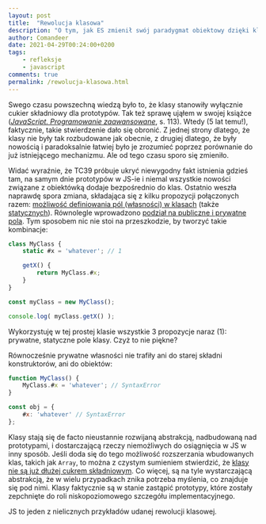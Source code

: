 ```yaml
---
layout: post
title:  "Rewolucja klasowa"
description: "O tym, jak ES zmienił swój paradygmat obiektowy dzięki klasom."
author: Comandeer
date: 2021-04-29T00:24:00+0200
tags:
    - refleksje
    - javascript
comments: true
permalink: /rewolucja-klasowa.html
---
```


Swego czasu powszechną wiedzą było to, że klasy stanowiły wyłącznie cukier składniowy dla prototypów. Tak też sprawę ująłem w swojej książce ([<cite>JavaScript. Programowanie zaawansowane</cite>](https://helion.pl/ksiazki/javascript-programowanie-zaawansowane-tomasz-comandeer-jakut,jascpz.htm#format/e), s. 113). Wtedy (5 lat temu!), faktycznie, takie stwierdzenie dało się obronić. Z jednej strony dlatego, że klasy nie były tak rozbudowane jak obecnie, z drugiej dlatego, że były nowością i paradoksalnie łatwiej było je zrozumieć poprzez porównanie do już istniejącego mechanizmu. Ale od tego czasu sporo się zmieniło.<!--more-->

Widać wyraźnie, że TC39 próbuje ukryć niewygodny fakt istnienia gdzieś tam, na samym dnie prototypów w JS-ie i niemal wszystkie nowości związane z obiektówką dodaje bezpośrednio do klas. Ostatnio weszła naprawdę spora zmiana, składająca się z kilku propozycji połączonych razem: [możliwość definiowania pól (własności) w klasach](https://github.com/tc39/proposal-class-fields) (także [statycznych](https://github.com/tc39/proposal-static-class-features)). Równolegle wprowadzono [podział na publiczne i prywatne pola](https://github.com/tc39/proposal-private-methods). Tym sposobem nic nie stoi na przeszkodzie, by tworzyć takie kombinacje:

```javascript
class MyClass {
	static #x = 'whatever'; // 1

	getX() {
		return MyClass.#x;
	}
}

const myClass = new MyClass();

console.log( myClass.getX() );
```

Wykorzystuję w tej prostej klasie wszystkie 3 propozycje naraz (1): prywatne, statyczne pole klasy. Czyż to nie piękne?

Równocześnie prywatne własności nie trafiły ani do starej składni konstruktorów, ani do obiektów:

```javascript
function MyClass() {
	MyClass.#x = 'whatever'; // SyntaxError
}

const obj = {
	#x: 'whatever' // SyntaxError
};
```

Klasy stają się de facto nieustannie rozwijaną abstrakcją, nadbudowaną nad prototypami, i dostarczającą rzeczy niemożliwych do osiągnięcia w JS w inny sposób. Jeśli doda się do tego możliwość rozszerzania wbudowanych klas, takich jak `Array`, to można z czystym sumieniem stwierdzić, że [klasy nie są już dłużej cukrem składniowym](https://webreflection.medium.com/js-classes-are-not-just-syntactic-sugar-28690fedf078). Co więcej, są na tyle wystarczającą abstrakcją, że w wielu przypadkach znika potrzeba myślenia, co znajduje się pod nimi. Klasy faktycznie są w stanie zastąpić prototypy, które zostały zepchnięte do roli niskopoziomowego szczegółu implementacyjnego.

JS to jeden z nielicznych przykładów udanej rewolucji klasowej.
